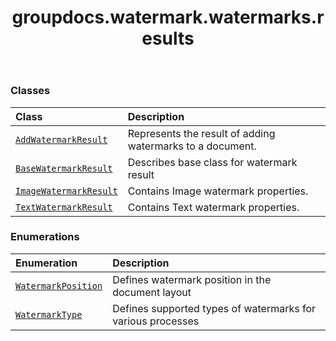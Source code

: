 ﻿---
title: groupdocs.watermark.watermarks.results
second_title: GroupDocs.Watermark for Python via .NET API References
description: 
type: docs
url: /python-net/groupdocs.watermark.watermarks.results/
is_root: false
weight: 10
---



### Classes
| Class | Description |
| :- | :- |
| [`AddWatermarkResult`](/watermark/python-net/groupdocs.watermark.watermarks.results/addwatermarkresult) | Represents the result of adding watermarks to a document. |
| [`BaseWatermarkResult`](/watermark/python-net/groupdocs.watermark.watermarks.results/basewatermarkresult) | Describes base class for watermark result |
| [`ImageWatermarkResult`](/watermark/python-net/groupdocs.watermark.watermarks.results/imagewatermarkresult) | Contains Image watermark properties. |
| [`TextWatermarkResult`](/watermark/python-net/groupdocs.watermark.watermarks.results/textwatermarkresult) | Contains Text watermark properties. |


### Enumerations
| Enumeration | Description |
| :- | :- |
| [`WatermarkPosition`](/watermark/python-net/groupdocs.watermark.watermarks.results/watermarkposition) | Defines watermark position in the document layout |
| [`WatermarkType`](/watermark/python-net/groupdocs.watermark.watermarks.results/watermarktype) | Defines supported types of watermarks for various processes |


